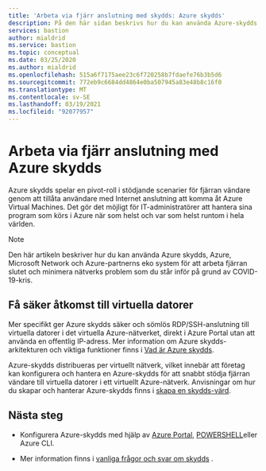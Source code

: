 ```yaml
---
title: 'Arbeta via fjärr anslutning med skydds: Azure skydds'
description: På den här sidan beskrivs hur du kan använda Azure-skydds för att aktivera fjärrhantering på grund av COVID-19-Pandemic.
services: bastion
author: mialdrid
ms.service: bastion
ms.topic: conceptual
ms.date: 03/25/2020
ms.author: mialdrid
ms.openlocfilehash: 515a6f7175aee23c6f720258b7fdaefe76b3b5d6
ms.sourcegitcommit: 772eb9c6684dd4864e0ba507945a83e48b8c16f0
ms.translationtype: MT
ms.contentlocale: sv-SE
ms.lasthandoff: 03/19/2021
ms.locfileid: "92077957"
---
```

# <a name="working-remotely-using-azure-bastion"></a>Arbeta via fjärr anslutning med Azure skydds

Azure skydds spelar en pivot-roll i stödjande scenarier för fjärran vändare genom att tillåta användare med Internet anslutning att komma åt Azure Virtual Machines. Det gör det möjligt för IT-administratörer att hantera sina program som körs i Azure när som helst och var som helst runtom i hela världen.

>[!NOTE]
>Den här artikeln beskriver hur du kan använda Azure skydds, Azure, Microsoft Network och Azure-partnerns eko system för att arbeta fjärran slutet och minimera nätverks problem som du står inför på grund av COVID-19-kris.
>

## <a name="securely-access-virtual-machines"></a>Få säker åtkomst till virtuella datorer

Mer specifikt ger Azure skydds säker och sömlös RDP/SSH-anslutning till virtuella datorer i det virtuella Azure-nätverket, direkt i Azure Portal utan att använda en offentlig IP-adress. Mer information om Azure skydds-arkitekturen och viktiga funktioner finns i [Vad är Azure skydds](bastion-overview.md).

Azure-skydds distribueras per virtuellt nätverk, vilket innebär att företag kan konfigurera och hantera en Azure-skydds för att snabbt stödja fjärran vändare till virtuella datorer i ett virtuellt Azure-nätverk. Anvisningar om hur du skapar och hanterar Azure-skydds finns i [skapa en skydds-värd](./tutorial-create-host-portal.md).

## <a name="next-steps"></a>Nästa steg

* Konfigurera Azure-skydds med hjälp av [Azure Portal](./tutorial-create-host-portal.md), [POWERSHELL](bastion-create-host-powershell.md)eller Azure CLI.

* Mer information finns i [vanliga frågor och svar om skydds](bastion-faq.md) .